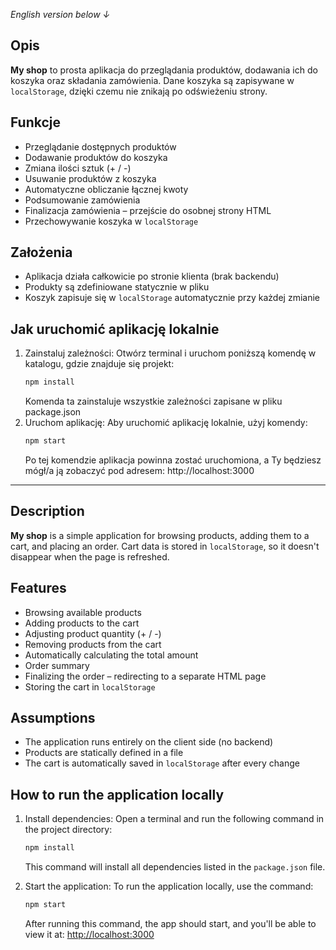 *English version below ↓*

## Opis

**My shop** to prosta aplikacja do przeglądania produktów, dodawania ich do koszyka oraz składania zamówienia.  Dane koszyka są zapisywane w `localStorage`, dzięki czemu nie znikają po odświeżeniu strony.

## Funkcje

- Przeglądanie dostępnych produktów
- Dodawanie produktów do koszyka
- Zmiana ilości sztuk (+ / -)
- Usuwanie produktów z koszyka
- Automatyczne obliczanie łącznej kwoty
- Podsumowanie zamówienia
- Finalizacja zamówienia – przejście do osobnej strony HTML
- Przechowywanie koszyka w `localStorage`

## Założenia

- Aplikacja działa całkowicie po stronie klienta (brak backendu)
- Produkty są zdefiniowane statycznie w pliku
- Koszyk zapisuje się w `localStorage` automatycznie przy każdej zmianie

## Jak uruchomić aplikację lokalnie

1. Zainstaluj zależności:
   Otwórz terminal i uruchom poniższą komendę w katalogu, gdzie znajduje się projekt:
   ```bash
   npm install
   ```
   Komenda ta zainstaluje wszystkie zależności zapisane w pliku package.json
2. Uruchom aplikację:
   Aby uruchomić aplikację lokalnie, użyj komendy:
   ```bash
   npm start
   ```
   Po tej komendzie aplikacja powinna zostać uruchomiona, a Ty będziesz mógł/a ją zobaczyć pod adresem: http://localhost:3000



----

## Description

**My shop** is a simple application for browsing products, adding them to a cart, and placing an order. Cart data is stored in `localStorage`, so it doesn't disappear when the page is refreshed.

## Features

- Browsing available products
- Adding products to the cart
- Adjusting product quantity (+ / -)
- Removing products from the cart
- Automatically calculating the total amount
- Order summary
-  Finalizing the order – redirecting to a separate HTML page
- Storing the cart in `localStorage`

## Assumptions

- The application runs entirely on the client side (no backend)
- Products are statically defined in a file
- The cart is automatically saved in `localStorage` after every change

## How to run the application locally

1. Install dependencies:
   Open a terminal and run the following command in the project directory:
   ```bash
   npm install
   ```
   This command will install all dependencies listed in the `package.json` file.

2. Start the application:
   To run the application locally, use the command:
   ```bash
   npm start
   ```
   After running this command, the app should start, and you'll be able to view it at: [http://localhost:3000](http://localhost:3000)

